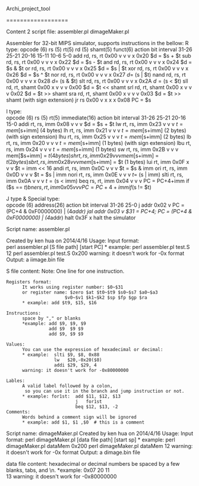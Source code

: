 Archi_project_tool 

==================

Content 2 script file: 
assembler.pl 
dimageMaker.pl 
 
Assembler for 32-bit MIPS simulator, supports instructions in the bellow: 
  R type: 
                      opcode (6)  rs (5)  rt(5)   rd (5)  shamt(5)  funct(6)  action 
  bit interval        31-26       25-21   20-16   15-11   10-6      5-0 
  add rd, rs, rt      0x00        v       v       v       x         0x20      $d = $s + $t 
  sub rd, rs, rt      0x00        v       v       v       x         0x22      $d = $s - $t 
  and rd, rs, rt      0x00        v       v       v       x         0x24      $d = $s & $t 
  or  rd, rs, rt      0x00        v       v       v       x         0x25      $d = $s | $t 
  xor rd, rs, rt      0x00        v       v       v       x         0x26      $d = $s ^ $t 
  nor rd, rs, rt      0x00        v       v       v       x         0x27      $d = ~($s | $t) 
  nand  rd, rs, rt    0x00        v       v       v       x         0x28      $d = ~($s & $t) 
  slt rd, rs, rt      0x00        v       v       v       x         0x2A      $d = ($s < $t) 
  sll rd, rt, shamt   0x00        x       v       v       v         0x00      $d = $t << shamt 
  srl rd, rt, shamt   0x00        x       v       v       v         0x02      $d = $t >> shamt 
  sra rd, rt, shamt   0x00        x       v       v       v         0x03      $d = $t >> shamt (with sign extension) 
  jr  rs              0x00        v       x       x       x         0x08      PC = $s 
 
  I type:  
                      opcode (6)  rs (5)  rt(5)   immediate(16)   action 
  bit interval        31-26       25-21   20-16   15-0 
  addi rt, rs, imm    0x08        v       v       v               $d = $s + $t 
  lw  rt, rs, imm     0x23        v       v       v               $t = mem[$s+imm] (4 bytes) 
  lh  rt, rs, imm     0x21        v       v       v               $t = mem[$s+imm] (2 bytes) (with sign extension) 
  lhu rt, rs, imm     0x25        v       v       v               $t = mem[$s+imm] (2 bytes) 
  lb  rt, rs, imm     0x20        v       v       v               $t = mem[$s+imm] (1 bytes) (with sign extension) 
  lbu rt, rs, imm     0x24        v       v       v               $t = mem[$s+imm] (1 bytes) 
  sw  rt, rs, imm     0x2B        v       v       v               mem[$s+imm] = $t (4 bytes) 
  sh  rt, rs, imm     0x29        v       v       v               mem[$s+imm] = $t (2 bytes) 
  sb  rt, rs, imm     0x28        v       v       v               mem[$s+imm] = $t (1 bytes) 
  lui rt, imm         0x0F        x       v       v               $t = imm << 16 
  andi  rt, rs, imm   0x0C        v       v       v               $t = $s & imm 
  ori rt, rs, imm     0x0D        v       v       v               $t = $s | imm 
  nori  rt, rs, imm   0x0E        v       v       v               $t = ~($s | imm) 
  slti  rt, rs, imm   0x0A        v       v       v               $t = ($s < imm) 
  beq rs, rt, imm     0x04        v       v       v               PC = PC+4+imm if ($s == $t) 
  bne rs, rt, imm     0x05        v       v       v               PC = PC+4+imm if ($s != $t) 
   
  J type & Special type:  
                      opcode (6)  address(26)     action 
  bit interval        31-26       25-0 
  j addr              0x02        v               PC = (PC+4 & 0xF0000000) | (4*addr) 
  jal addr            0x03        v               $31 = PC+4; PC = (PC+4 & 0xF0000000) | (4*addr) 
  halt                0x3F        x               halt the simulator 
  
  
 
  Script name: assembler.pl 
  
  Created by ken hua on 2014/4/16 
  Usage: 
    Input format:  
      perl assembler.pl [S file path] [start PC] 
      * example:  perl assembler.pl test.S 12 
                  perl assembler.pl test.S 0x200 
      warning: it doesn't work for -0x format 
    Output: a iimage.bin file 
      
  S file content: 
    Note: One line for one instruction. 
 
    Registers format: 
          It works using register number: $0~$31 
          or register name: $zero $at $t0~$t9 $s0~$s7 $a0~$a3 
                          $v0~$v1 $k1~$k2 $sp $fp $gp $ra 
          * example: add $t9, $15, $16 
 
    Instructions: 
          space by "," or blanks 
          *example: add $9, $9, $9 
                    add $9  $9 $9 
                    add $9, $9 $9 
 
    Values:
          You can use the expression of hexadecimal or decimal: 
          * example:  slti $9, $8, 0x88 
                      lw   $20,-0x20($0) 
                      addi $29, $29, 4 
          warning: it doesn't work for -0x80000000 
 
    Lables: 
          A valid label followed by a colon, 
           so you can use it in the branch and jump instruction or not. 
          * example: for1st:  add $11, $12, $13 
                              j   for1st 
                              beq $12, $13, -2 
    Comments: 
          Words behind a comment sign will be ignored 
          * example: add $1, $1 ,$0  # this is a comment 
  

  Script name: dimageMaker.pl 
  Created by ken hua on 2014/4/16 
  Usage: 
     Input format:
         perl dimageMaker.pl [data file path] [start sp] 
         * example: perl dimageMaker.pl dataMem 0x200 
                    perl dimageMaker.pl dataMem 12 
         warning: it doesn't work for -0x format 
     Output: a dimage.bin file 
 
  data file content: 
     hexadecimal or decimal numbers be spaced by a few blanks, tabs, and \n. 
     *example: 0x07        20 11       
               13 
     warning: it doesn't work for -0x80000000 
 
